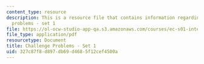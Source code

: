 ```yaml
---
content_type: resource
description: This is a resource file that contains information regarding challenge
  problems - set 1
file: https://ol-ocw-studio-app-qa.s3.amazonaws.com/courses/ec-s01-internet-technology-in-local-and-global-communities-spring-2005-summer-2005/327c87f8d897db69d4685f12cef4500a_MITEC_S01S05_chal_prob1.pdf
file_type: application/pdf
resourcetype: Document
title: Challenge Problems - Set 1
uid: 327c87f8-d897-db69-d468-5f12cef4500a
---
```

